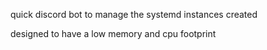 quick discord bot to manage the systemd instances created

designed to have a low memory and cpu footprint
